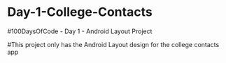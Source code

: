 # Day-1-College-Contacts
#100DaysOfCode - Day 1 - Android Layout Project

#This project only has the Android Layout design for the college contacts app
